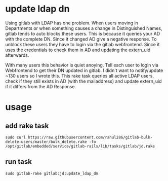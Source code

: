 # update ldap dn
Using gitlab with LDAP has one problem. When users moving in Departments or when something causes a change in Distinguished Names, gitlab tends to auto blocks these users.
This is because it queries your AD with the complete DN. Since it changed AD give a negative response. To unblock these users they have to login via the gitlab webfrontend.
Since it uses the credentials to check them in AD and updating the extern_uid afterwards.

With many users this behavior is quiet anoying. Tell each user to login via Webfrontend to get their DN updated in gitlab. I didn't want to notify/update ~130 users so I wrote this.
This rake task queries all active LDAP users, check if they still exists in AD (with the mailaddress) and update extern_uid if it differs from the AD Response.

# usage
## add rake task
```
sudo curl https://raw.githubusercontent.com/rahul286/gitlab-bulk-delete-users/master/bulk_delete.rake -fo /opt/gitlab/embedded/service/gitlab-rails/lib/tasks/gitlab/jd.rake
```

## run task
```
sudo gitlab-rake gitlab:jd:update_ldap_dn
```
